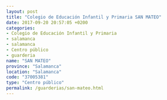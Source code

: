```yaml
---
layout: post
title: "Colegio de Educación Infantil y Primaria SAN MATEO"
date: 2017-09-20 20:57:05 +0200
categories:
- Colegio de Educación Infantil y Primaria
- salamanca
- salamanca
- Centro público
- guarderia
name: "SAN MATEO"
province: "Salamanca"
location: "Salamanca"
code: "37005381"
type: "Centro público"
permalink: /guarderias/san-mateo.html
---
```

